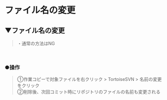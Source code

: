 # ファイル名の変更

## ▼ファイル名の変更
>・通常の方法はNG<br>
<br>

### ●操作
>①作業コピーで対象ファイルを右クリック > TortoiseSVN > 名前の変更　をクリック<br>
>②削除後、次回コミット時にリポジトリのファイルの名前も変更される<br>
<br>

